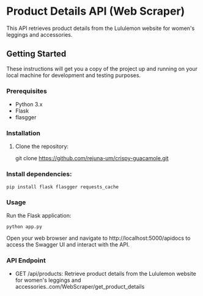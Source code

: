 # Product Details API (Web Scraper)

This API retrieves product details from the Lululemon website for women's leggings and accessories.

## Getting Started

These instructions will get you a copy of the project up and running on your local machine for development and testing purposes.

### Prerequisites

- Python 3.x
- Flask
- flasgger

### Installation

1. Clone the repository:

   
   git clone https://github.com/rejuna-um/crispy-guacamole.git
   
### Install dependencies:

    pip install flask flasgger requests_cache

### Usage
Run the Flask application:


    python app.py
Open your web browser and navigate to http://localhost:5000/apidocs to access the Swagger UI and interact with the API.

### API Endpoint
- GET /api/products: Retrieve product details from the Lululemon website for women's leggings and accessories..com/WebScraper/get_product_details